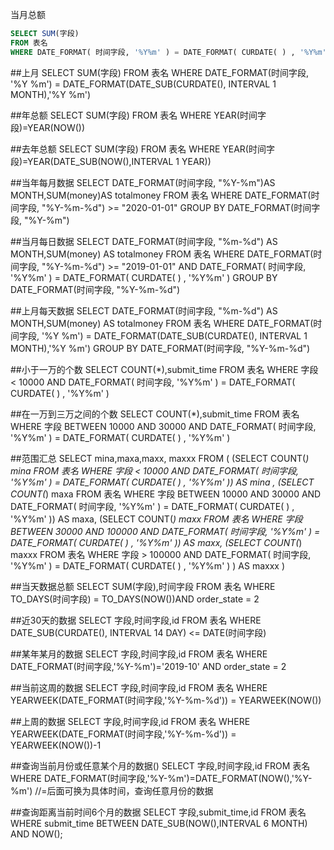 当月总额
```sql
SELECT SUM(字段) 
FROM 表名 
WHERE DATE_FORMAT( 时间字段, '%Y%m' ) = DATE_FORMAT( CURDATE( ) , '%Y%m' )

```

##上月
SELECT SUM(字段) 
FROM 表名 
WHERE DATE_FORMAT(时间字段, '%Y %m') = DATE_FORMAT(DATE_SUB(CURDATE(), INTERVAL 1 MONTH),'%Y %m')


##年总额
SELECT SUM(字段) 
FROM 表名 
WHERE  YEAR(时间字段)=YEAR(NOW()) 


##去年总额
SELECT SUM(字段) 
FROM 表名 
WHERE  YEAR(时间字段)=YEAR(DATE_SUB(NOW(),INTERVAL 1 YEAR))


##当年每月数据
SELECT DATE_FORMAT(时间字段, "%Y-%m")AS MONTH,SUM(money)AS totalmoney 
FROM 表名
WHERE DATE_FORMAT(时间字段, "%Y-%m-%d") >= "2020-01-01" 
GROUP BY DATE_FORMAT(时间字段, "%Y-%m")


##当月每日数据
SELECT DATE_FORMAT(时间字段, "%m-%d") AS MONTH,SUM(money) AS totalmoney 
FROM 表名
WHERE DATE_FORMAT(时间字段, "%Y-%m-%d") >= "2019-01-01" AND DATE_FORMAT( 时间字段, '%Y%m' ) = DATE_FORMAT( CURDATE( ) , '%Y%m' )
GROUP BY DATE_FORMAT(时间字段, "%Y-%m-%d")


##上月每天数据
SELECT DATE_FORMAT(时间字段, "%m-%d") AS MONTH,SUM(money) AS totalmoney 
FROM 表名
WHERE DATE_FORMAT(时间字段, '%Y %m') = DATE_FORMAT(DATE_SUB(CURDATE(), INTERVAL 1 MONTH),'%Y %m') 
GROUP BY DATE_FORMAT(时间字段, "%Y-%m-%d")


##小于一万的个数
SELECT COUNT(*),submit_time 
FROM 表名 
WHERE 字段 < 10000  AND DATE_FORMAT( 时间字段, '%Y%m' ) = DATE_FORMAT( CURDATE( ) , '%Y%m' )


##在一万到三万之间的个数
SELECT COUNT(*),submit_time 
FROM 表名 
WHERE 字段 BETWEEN 10000 AND 30000 AND DATE_FORMAT( 时间字段, '%Y%m' ) = DATE_FORMAT( CURDATE( ) , '%Y%m' )


##范围汇总
SELECT mina,maxa,maxx, maxxx FROM (
(SELECT  COUNT(*)  mina FROM 表名 WHERE 字段 < 10000  AND DATE_FORMAT( 时间字段, '%Y%m' ) = DATE_FORMAT( CURDATE( ) , '%Y%m' )) AS mina ,
(SELECT  COUNT(*) maxa FROM 表名 WHERE 字段 BETWEEN 10000 AND 30000  AND DATE_FORMAT( 时间字段, '%Y%m' ) = DATE_FORMAT( CURDATE( ) , '%Y%m' )) AS  maxa,
(SELECT  COUNT(*) maxx FROM 表名 WHERE 字段 BETWEEN 30000 AND 100000  AND DATE_FORMAT( 时间字段, '%Y%m' ) = DATE_FORMAT( CURDATE( ) , '%Y%m' )) AS  maxx,
(SELECT  COUNT(*) maxxx FROM 表名 WHERE 字段 > 100000  AND DATE_FORMAT( 时间字段, '%Y%m' ) = DATE_FORMAT( CURDATE( ) , '%Y%m' ) ) AS maxxx
)

##当天数据总额
SELECT SUM(字段),时间字段 FROM 表名 WHERE TO_DAYS(时间字段) = TO_DAYS(NOW())AND order_state = 2


##近30天的数据
SELECT 字段,时间字段,id FROM 表名 WHERE DATE_SUB(CURDATE(), INTERVAL 14 DAY) <= DATE(时间字段)


##某年某月的数据
SELECT 字段,时间字段,id FROM 表名   WHERE DATE_FORMAT(时间字段,'%Y-%m')='2019-10' AND order_state = 2


##当前这周的数据
SELECT 字段,时间字段,id FROM 表名 WHERE YEARWEEK(DATE_FORMAT(时间字段,'%Y-%m-%d')) = YEARWEEK(NOW()) 


##上周的数据
SELECT 字段,时间字段,id FROM 表名 WHERE YEARWEEK(DATE_FORMAT(时间字段,'%Y-%m-%d')) = YEARWEEK(NOW())-1 


##查询当前月份或任意某个月的数据()
SELECT 字段,时间字段,id FROM 表名 WHERE DATE_FORMAT(时间字段,'%Y-%m')=DATE_FORMAT(NOW(),'%Y-%m') //=后面可换为具体时间，查询任意月份的数据


##查询距离当前时间6个月的数据
SELECT 字段,submit_time,id FROM 表名 WHERE submit_time BETWEEN DATE_SUB(NOW(),INTERVAL 6 MONTH) AND NOW();

















